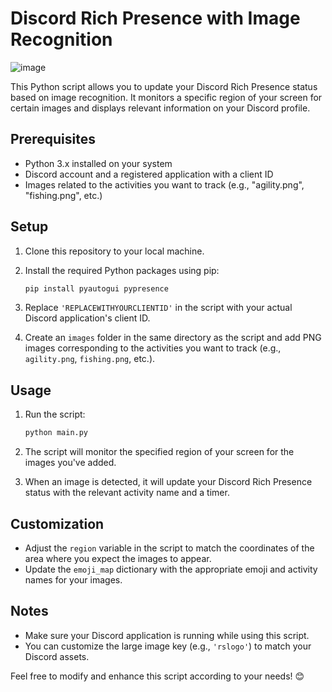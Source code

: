 # Discord Rich Presence with Image Recognition

![image](https://github.com/Nigel1992/RS3-Discord-Status/assets/5491930/de469f47-c284-40db-b5a9-95e9d44e117e)

This Python script allows you to update your Discord Rich Presence status based on image recognition. It monitors a specific region of your screen for certain images and displays relevant information on your Discord profile.

## Prerequisites

- Python 3.x installed on your system
- Discord account and a registered application with a client ID
- Images related to the activities you want to track (e.g., "agility.png", "fishing.png", etc.)

## Setup

1. Clone this repository to your local machine.
2. Install the required Python packages using pip:

    ```bash
    pip install pyautogui pypresence
    ```

3. Replace `'REPLACEWITHYOURCLIENTID'` in the script with your actual Discord application's client ID.
4. Create an `images` folder in the same directory as the script and add PNG images corresponding to the activities you want to track (e.g., `agility.png`, `fishing.png`, etc.).

## Usage

1. Run the script:

    ```bash
    python main.py
    ```

2. The script will monitor the specified region of your screen for the images you've added.
3. When an image is detected, it will update your Discord Rich Presence status with the relevant activity name and a timer.

## Customization

- Adjust the `region` variable in the script to match the coordinates of the area where you expect the images to appear.
- Update the `emoji_map` dictionary with the appropriate emoji and activity names for your images.

## Notes

- Make sure your Discord application is running while using this script.
- You can customize the large image key (e.g., `'rslogo'`) to match your Discord assets.

Feel free to modify and enhance this script according to your needs! 😊

